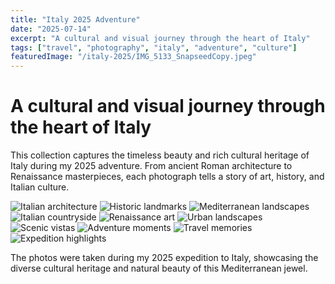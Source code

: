 ```yaml
---
title: "Italy 2025 Adventure"
date: "2025-07-14"
excerpt: "A cultural and visual journey through the heart of Italy"
tags: ["travel", "photography", "italy", "adventure", "culture"]
featuredImage: "/italy-2025/IMG_5133_SnapseedCopy.jpeg"
---
```


# A cultural and visual journey through the heart of Italy

This collection captures the timeless beauty and rich cultural heritage of Italy during my 2025 adventure. From ancient Roman architecture to Renaissance masterpieces, each photograph tells a story of art, history, and Italian culture.

![Italian architecture](/italy-2025/IMG_3330.jpeg)
![Historic landmarks](/italy-2025/IMG_3381.jpeg)
![Mediterranean landscapes](/italy-2025/IMG_3420.jpeg)
![Italian countryside](/italy-2025/IMG_3424.jpeg)
![Renaissance art](/italy-2025/IMG_3452.jpeg)
![Urban landscapes](/italy-2025/IMG_3732.jpeg)
![Scenic vistas](/italy-2025/IMG_5133_SnapseedCopy.jpeg)
![Adventure moments](/italy-2025/IMG_5202.jpeg)
![Travel memories](/italy-2025/IMG_5236.jpeg)
![Expedition highlights](/italy-2025/IMG_5357.jpeg)

The photos were taken during my 2025 expedition to Italy, showcasing the diverse cultural heritage and natural beauty of this Mediterranean jewel.